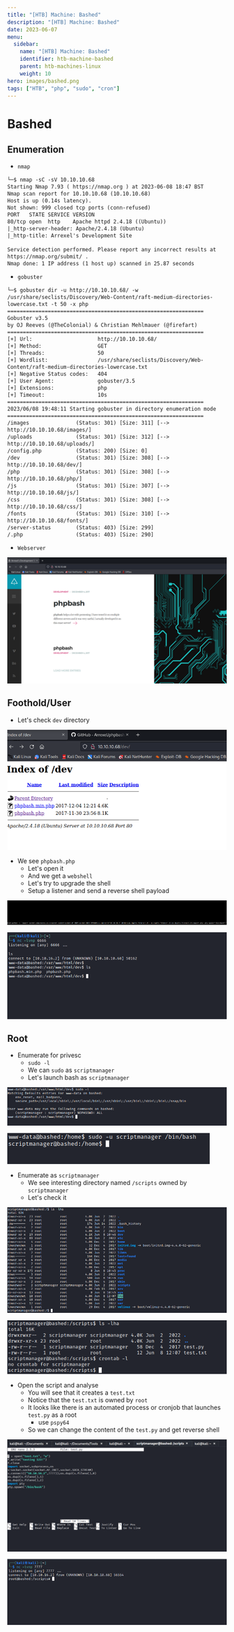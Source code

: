 ```yaml
---
title: "[HTB] Machine: Bashed"
description: "[HTB] Machine: Bashed"
date: 2023-06-07
menu:
  sidebar:
    name: "[HTB] Machine: Bashed"
    identifier: htb-machine-bashed
    parent: htb-machines-linux
    weight: 10
hero: images/bashed.png
tags: ["HTB", "php", "sudo", "cron"]
---
```


# Bashed
## Enumeration
- `nmap`
```
└─$ nmap -sC -sV 10.10.10.68    
Starting Nmap 7.93 ( https://nmap.org ) at 2023-06-08 18:47 BST
Nmap scan report for 10.10.10.68 (10.10.10.68)
Host is up (0.14s latency).
Not shown: 999 closed tcp ports (conn-refused)
PORT   STATE SERVICE VERSION
80/tcp open  http    Apache httpd 2.4.18 ((Ubuntu))
|_http-server-header: Apache/2.4.18 (Ubuntu)
|_http-title: Arrexel's Development Site

Service detection performed. Please report any incorrect results at https://nmap.org/submit/ .
Nmap done: 1 IP address (1 host up) scanned in 25.87 seconds

```
- `gobuster`
```
└─$ gobuster dir -u http://10.10.10.68/ -w /usr/share/seclists/Discovery/Web-Content/raft-medium-directories-lowercase.txt -t 50 -x php 
===============================================================
Gobuster v3.5
by OJ Reeves (@TheColonial) & Christian Mehlmauer (@firefart)
===============================================================
[+] Url:                     http://10.10.10.68/
[+] Method:                  GET
[+] Threads:                 50
[+] Wordlist:                /usr/share/seclists/Discovery/Web-Content/raft-medium-directories-lowercase.txt
[+] Negative Status codes:   404
[+] User Agent:              gobuster/3.5
[+] Extensions:              php
[+] Timeout:                 10s
===============================================================
2023/06/08 19:48:11 Starting gobuster in directory enumeration mode
===============================================================
/images               (Status: 301) [Size: 311] [--> http://10.10.10.68/images/]
/uploads              (Status: 301) [Size: 312] [--> http://10.10.10.68/uploads/]
/config.php           (Status: 200) [Size: 0]
/dev                  (Status: 301) [Size: 308] [--> http://10.10.10.68/dev/]
/php                  (Status: 301) [Size: 308] [--> http://10.10.10.68/php/]
/js                   (Status: 301) [Size: 307] [--> http://10.10.10.68/js/]
/css                  (Status: 301) [Size: 308] [--> http://10.10.10.68/css/]
/fonts                (Status: 301) [Size: 310] [--> http://10.10.10.68/fonts/]
/server-status        (Status: 403) [Size: 299]
/.php                 (Status: 403) [Size: 290]

```
- `Webserver`

![](./images/1.png)

## Foothold/User
- Let's check `dev` directory

![](./images/11.png)

- We see `phpbash.php`
  - Let's open it
  - And we get a `webshell`
  - Let's try to upgrade the shell
  - Setup a listener and send a reverse shell payload

![](./images/3.png)

![](./images/4.png)

## Root
- Enumerate for privesc
  - `sudo -l`
  - We can `sudo` as `scriptmanager`
  - Let's launch bash as `scriptmanager`

![](./images/5.png)

![](./images/6.png)

- Enumerate as `scriptmanager`
  - We see interesting directory named `/scripts` owned by `scriptmanager`
  - Let's check it

![](./images/7.png)

![](./images/8.png)

- Open the script and analyse
  - You will see that it creates a `test.txt`
  - Notice that the `test.txt` is owned by `root`
  - It looks like there is an automated process or cronjob that launches `test.py` as a root
    - use `pspy64`
  - So we can change the content of the `test.py` and get reverse shell

![](./images/9.png)

![](./images/10.png)

